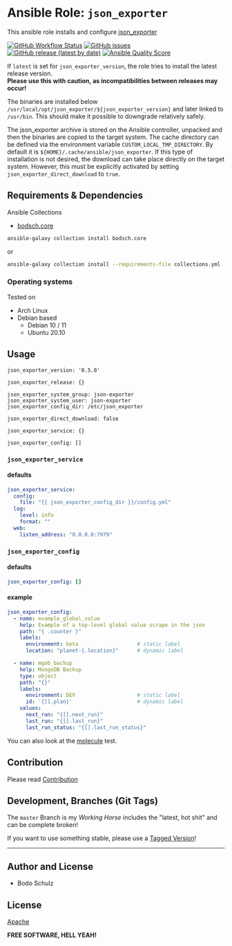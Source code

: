
# Ansible Role:  `json_exporter`

This ansible role installs and configure [json_exporter](https://github.com/prometheus-community/json_exporter)

[![GitHub Workflow Status](https://img.shields.io/github/actions/workflow/status/bodsch/ansible-json-exporter/main.yml?branch=main)][ci]
[![GitHub issues](https://img.shields.io/github/issues/bodsch/ansible-json-exporter)][issues]
[![GitHub release (latest by date)](https://img.shields.io/github/v/release/bodsch/ansible-json-exporter)][releases]
[![Ansible Quality Score](https://img.shields.io/ansible/quality/50067?label=role%20quality)][quality]

[ci]: https://github.com/bodsch/ansible-json-exporter/actions
[issues]: https://github.com/bodsch/ansible-json-exporter/issues?q=is%3Aopen+is%3Aissue
[releases]: https://github.com/bodsch/ansible-json-exporter/releases
[quality]: https://galaxy.ansible.com/bodsch/json_exporter


If `latest` is set for `json_exporter_version`, the role tries to install the latest release version.  
**Please use this with caution, as incompatibilities between releases may occur!**

The binaries are installed below `/usr/local/opt/json_exporter/${json_exporter_version}` and later linked to `/usr/bin`. 
This should make it possible to downgrade relatively safely.

The json_exporter archive is stored on the Ansible controller, unpacked and then the binaries are copied to the target system.
The cache directory can be defined via the environment variable `CUSTOM_LOCAL_TMP_DIRECTORY`. 
By default it is `${HOME}/.cache/ansible/json_exporter`.
If this type of installation is not desired, the download can take place directly on the target system. 
However, this must be explicitly activated by setting `json_exporter_direct_download` to `true`.


## Requirements & Dependencies

Ansible Collections

- [bodsch.core](https://github.com/bodsch/ansible-collection-core)

```bash
ansible-galaxy collection install bodsch.core
```
or
```bash
ansible-galaxy collection install --requirements-file collections.yml
```


### Operating systems

Tested on

* Arch Linux
* Debian based
    - Debian 10 / 11
    - Ubuntu 20.10

## Usage

```
json_exporter_version: '0.5.0'

json_exporter_release: {}

json_exporter_system_group: json-exporter
json_exporter_system_user: json-exporter
json_exporter_config_dir: /etc/json_exporter

json_exporter_direct_download: false

json_exporter_service: {}

json_exporter_config: []
```

### `json_exporter_service`

#### defaults

```yaml
json_exporter_service:
  config:
    file: "{{ json_exporter_config_dir }}/config.yml"
  log:
    level: info
    format: ""
  web:
    listen_address: "0.0.0.0:7979"
```


### `json_exporter_config`

#### defaults

```yaml
json_exporter_config: []
```

#### example

```yaml
json_exporter_config:
  - name: example_global_value
    help: Example of a top-level global value scrape in the json
    path: "{ .counter }"
    labels:
      environment: beta                   # static label
      location: "planet-{.location}"      # dynamic label

  - name: mgob_backup
    help: MongoDB Backup
    type: object
    path: "{}"
    labels:
      environment: DEV                    # static label
      id: '{[].plan}'                     # dynamic label
    values:
      next_run: "{[].next_run}"
      last_run: "{[].last_run}"
      last_run_status: "{[].last_run_status}"
```


You can also look at the [molecule](molecule/default/group_vars/all) test.


## Contribution

Please read [Contribution](CONTRIBUTING.md)

## Development,  Branches (Git Tags)

The `master` Branch is my *Working Horse* includes the "latest, hot shit" and can be complete broken!

If you want to use something stable, please use a [Tagged Version](https://github.com/bodsch/ansible-json-exporter/tags)!

---

## Author and License

- Bodo Schulz

## License

[Apache](LICENSE)

**FREE SOFTWARE, HELL YEAH!**
